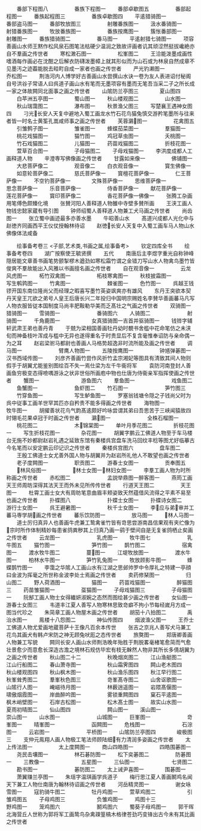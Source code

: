 <!-- { "loadSidebar": true } -->
　　番部下程图八　　　　　番族下程图一
　　番部卓歇图五　　　　　番部起程图一
　　番族起程图三　　　　　番族卓歇图四
　　平逺猎骑图一　　　　　番部盗马图一
　　番部牧放图三　　　　　射雕番族图一
　　汲水番骑图一　　　　　射猎番族图一
　　牧放番族图一　　　　　番族按鹰图一
　　簇怅番部图一　　　　　射雕图一
　　番族猎骑图二　　　　　番马图一
　　平逺射猎七骑图一
　　项容善画山水师王黙作松风泉石图笔法枯硬少温润之致故评画者讥其顽涩然挺拔巉絶亦自不羣画之传世者
　　寒松潄石图一　　　　　松峯图二
　　王洽能泼墨成画性嗜酒每作画必在沈酣之后解衣防礴泼墨幛上就其形似而为山石或为林泉自然成章不见墨汚之迹葢能脱去畦町自成一家者也画之传世者
　　严光钓濑图一　　　　　乔松图一
　　荆浩河内人博学好古善画山水尝撰山水诀一卷为友人表进诏付秘阁自号洪谷子常语人曰呉道子画山水有笔而无墨项容有墨而无笔吾当采二子之所长成一家之体故闗同北面事之画之传世者
　　山隂防兰亭图三　　　　夏山图四
　　白苹洲五亭图一　　　　蜀山图一
　　秋山楼观图二　　　　　山水图一
　　秋山瑞霭图二　　　　　瀑布图一
　　秋景渔父图三
　　写楚襄王遇神女图四
　　刁光长安人天复中避地入蜀工画龙水竹石花鸟猫兔慎交游矜笔墨所与往来者皆一时名士黄筌孔嵩咸师事之画之传世者
　　芙蓉鸂图一　　　　　花禽图五
　　引雏鹩子图一　　　　　雏雀图一
　　蜂蝶茄菜图一　　　　　羣猫图一
　　桃花戏猫图一　　　　　猫竹图一
　　鸡冠草虫图一　　　　　夭桃图一
　　竹石戏猫图二　　　　　儿猫图一
　　药苗戏猫图二　　　　　折枝花图一
　　萱草百合图一　　　　　子母猫图二
　　子母戏猫图一
　　李洪度成都人工画释道人物
　　辛澄専写佛像画之传世者
　　甘露如来像一　　　　　佛铺图一
　　大悲菩萨像二　　　　　观音像二
　　白衣观音像一　　　　　寳生佛像一
　　如意轮菩萨像二　　　　慈氏菩萨像一
　　寳檀花菩萨像一　　　　仁王菩萨像一
　　不空钓菩萨像一　　　　文殊菩萨像一
　　思维菩萨像一　　　　　思念菩萨像一
　　乐音菩萨像一　　　　　侍香菩萨像一
　　献花菩萨像一　　　　　莲花菩萨像一
　　寳印菩萨像二　　　　　香花菩萨像一佛像一
　　张腾工杂画用笔傅色颇臻化境
　　张賛河阳人善释道人物雒中寺壁多賛所画
　　王浃工画人物钱忠懿家蔵有导引图
　　钟师绍蜀人善释道人物兼工犬马画之传世者
　　尚齿图一
　　张立蜀中画迹最多亦善水墨
　　牛昭善山水
　　髙道兴成都人光化中与赵徳齐同画西平王仪仗授翰林待诏
　　赵徳长安人天复中入蜀工画车马人物山水佛像体法咸备




　　绘事备考卷三
<子部,艺术类,书画之属,绘事备考>
　　钦定四库全书
　　绘事备考卷四
　　湖广按察使王毓贤撰
　　五代
　　南唐后主李煜字重光自称钟峰隠居能文章善书画笔势颤掣樛木遒劲如寒松霜竹谓之金错刀写山水人物禽鸟墨竹皆俊爽不羣故能出入风雅以书画擅名画之传世者
　　自在观音像一　　　　　云龙风虎图一
　　柘竹双禽图一　　　　　柘枝寒禽图一
　　秋枝披霜图一　　　　　写生鹌鹑图一
　　竹禽图一　　　　　　　棘雀图一
　　色竹图一
　　呉越王钱镠开国东南位隆尚父而经理之暇喜写墨竹英姿飒爽亦有雄风
　　东丹王突欲本契丹天皇王兀欲之弟号人皇王后唐长兴二年投归中国明宗赐姓名李賛华善画蕃马凡写人物衣服皆従本国制度马尚丰肥鞍勒华美而乏髙壮之气画之传世者
　　双骑图一　　　　　　　猎骑图一
　　雪骑图一　　　　　　　番骑图六
　　人骑图二　　　　　　　射骑图一
　　千角鹿图一　　　　　　女真猎骑图一吉首并驱骑图一
　　钱铧字辅轩武肃王弟也善丹青
　　于兢为梁相国善画牡丹幼时覩书舍槛中花命笔仿之未浃旬而神备枝叶浑成与槛中无异也遂得重名于时贵显后不复含毫惟奉诏防与亲命偶一为之耳
　　赵岩梁驸马都尉也善画人马格势超逸非时流所能及画之传世者
　　调马图一　　　　　　　臂鹰人物图一
　　五陵按鹰图一　　　　　钟馗弹碁图一汉书西域传图一
　　刘彦齐善画竹尝作风折竹孟宗湘妃等图具有清致其间人物则假手于胡翼尤能鉴别图绘百不失一焉仕梁为左千牛衞将军
　　袁防河南登封人善画鱼穷极变态得噞喁游泳之状非世俗所画庖中物也仕唐为侍衞亲军指挥使画之传世者
　　蟹图一　　　　　　　　游鱼图六
　　羣鱼图一　　　　　　　戏鱼图二
　　鱼蟹图一　　　　　　　鱼虾图二
　　竹石图一　　　　　　　笋竹图三
　　竹穿鱼图一　　　　　　写生鲈鱼图一
　　罗塞翁钱塘令隠之子钱尚父时为呉中従事工画羊世罕其匹亦自矜贵不能多得画之传世者
　　海物图一　　　　　　　牧牛图一
　　胡擢善状花鸟气韵髙逺颇好吟咏尝谓其弟曰吾思苦于三峡闻猿故四时翎毛花果卓冠于时画之传世者
　　鸂图一　　　　　　　全株石榴图一
　　桃花图二　　　　　　　木锦棠图一
　　单叶月季花图二　　　　折枝花图一
　　写生折枝花图一　　　　杂花图一
　　胡翼字鹏云工佛道人物至于车马楼台无施不妙都尉赵岩礼遇之延致东馆有秦楼呉宫盘车洗马回纹丰稔等图尤好临摹古今名笔而以安定鹏云印记识之传世者
　　秦楼呉宫图六　　　　　盘车图二
　　王殷工佛道士女尤善外国人物与胡翼并为赵岩所礼他人不敢望也画之传世者
　　老子度闗图一　　　　　职贡图二
　　游春士女图一　　　　　贡奉图五
　　林风俗图一　　　　　林士女图一林妇女图一
　　李羣工画人物为时所称画之传世者
　　赤松图二　　　　　　　孟説举鼎图一醉客图一
　　燕筠工画天王师周昉深得其法天王而外未见所传传世者
　　行道天王图二　　　　　天王图一
　　杜霄工画士女大有周昉笔意曲眉丰颊姿致天然蕴借风流得之平素不易至也画之传世者
　　扑蝶图八　　　　　　　扑蝶士女图一
　　扑蝶诗女图二　　　　　游行士女图一
　　呉王避暑图一　　　　　秋千士女图一
　　李应与弟审并工蕃马専学胡画之传世者
　　蕃乐饮防图一　　　　　放马图一
　　林人马图一
　　道士厉归真异人也善画牛虎兼工鸷禽雀竹皆有竒思尝游南昌信果观有夹纻像为宗时所作体制精妙每患雀鸽粪秽其上归真乃画一鹞于壁间自是无复雀鸽栖止矣画之传世者
　　云龙图一　　　　　　　乳虎图一
　　牧牛图七　　　　　　　乳牛图五
　　猫竹图一　　　　　　　笋竹图一
　　鹊竹图二　　　　　　　宿禽图一
　　渡水牧牛图二　　　　　蔓图一
　　江堤牧放图一　　　　　渡水牛图一
　　柏林水牛图一　　　　　笋竹乳兔图一
　　牧放顾影牛图一　　　　蜂蝶鹊竹图一
　　李霭之华隂人工画山水有江湖之思邺帅罗中令厚礼之特建一亭顔曰金波为挥毫之所世称金波李处士焉画之传世者
　　卖药修琹图一　　　　　归山图二
　　野人荷酒图一　　　　　猫图一
　　药苗戏猫图一　　　　　醉猫图三
　　药苗雏猫图一　　　　　虿猫图一
　　子母戏猫图三　　　　　子母猫图一
　　阮郜工画人物士女得纎妍淑婉之态然而图绘甚少画之传世者
　　女仙图一　　　　　　　游春士女图三
　　韦道丰江夏人善写人物寒林思致竒癖不拘小节每经嵗月方成一图当代珍之
　　朱简章工画人物屋木画之传世者
　　胡笳十八拍图二　　　　禹治水图一
　　鳯楼十八怨图二　　　　神仙传图四
　　烟波渔父图一
　　王乔士工佛道人物尤爱画地蔵菩萨十王像凡百余本传世
　　张吉之京兆人善写犬马兼工花鸟其画犬有韩卢宋防之神无顾兔吠厖之态传世者
　　旅獒图一
　　郑唐卿善画人物兼工写貌
　　闗同长安人画山水师荆浩晚年殆胜于荆脱畧毫楮笔愈简而气愈壮景愈少而意愈长深造古澹之境林石规仿毕宏有枝无榦然人物非其所长多倩胡翼为之画之传世者
　　秋山图二十二　　　　　秋晚烟岚图二
　　江山渔艇图二　　　　　江山行船图二
　　春山萧寺图一　　　　　秋山霜霁图四
　　闗山老木图四　　　　　秋山楼观图四
　　秋山枫木图一　　　　　秋山渔乐图四
　　秋江早行图二　　　　　秋峯耸秀图二
　　羣峯秋色图三　　　　　竒峯髙寺图二
　　山舍讴歌图一　　　　　山隂行人图一
　　崦嵫待月图一　　　　　林薮逍遥图一
　　岩隈髙偃图一　　　　　啸傲烟霞图一
　　岸曲醉吟图一　　　　　雾锁重闗图四
　　窠石平逺图一　　　　　枫木峭壁图一
　　石岸古松图一　　　　　松木髙士图一
　　故实山水图一　　　　　夏雨初晴图二
　　仙山图四　　　　　　　闗山图一
　　溪山图一　　　　　　　崇山图一
　　山水图一　　　　　　　山城图一
　　巨峯图一　　　　　　　竒峯图一
　　晴峯图一　　　　　　　函闗图一
　　危栈图一　　　　　　　石淙图一
　　云岩图一　　　　　　　平桥图一
　　山隂防兰亭图四　　　　峻极图三
　　支仲元鳯翔人画人物极工笔法师顾陆细有力清润多姿画之传世者
　　太上传法图一　　　　　太上度闗图一
　　商山四皓图一　　　　　四皓围碁图一
　　尧民击壤图一　　　　　林石碁防图一
　　松下奕碁图二　　　　　防碁图一
　　三教像一　　　　　　　五星图一
　　三仙图一　　　　　　　七贤图二
　　勘书图一　　　　　　　碁防图二
　　太上诫尹喜图一　　　　围碁图一
　　萧翼赚兰亭图一
　　朱瑶字温琪画学呉道子
　　梅行思江夏人善画鬭鸡名闻天下兼工人物仕南唐为翰林待诏画之传世者
　　河岳精灵图一　　　　　谢女咏雪图一
　　寇豹骑牛图二　　　　　牡丹鸡图一
　　萱草鸡图二　　　　　　引雏鸡图五
　　子母鸡图三　　　　　　负雏鸡图一
　　鸡图十三　　　　　　　野鸡图一
　　笼鸡图六　　　　　　　鬭鸡图六
　　蜀葵子母鸡图一
　　郭干晖北海营丘人世称为郭将军工画鸷鸟杂禽疎篁槁木格律苍劲巧变锋出古今未有其比画之传世者

